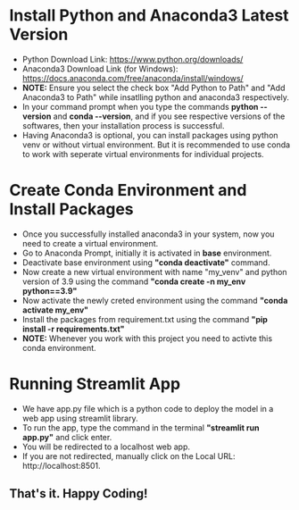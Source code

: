 # Install Python and Anaconda3 Latest Version
- Python Download Link: https://www.python.org/downloads/
- Anaconda3 Download Link (for Windows): https://docs.anaconda.com/free/anaconda/install/windows/ 
- **NOTE:** Ensure you select the check box "Add Python to Path" and "Add Anaconda3 to Path" while insatlling python and anaconda3 respectively.
- In your command prompt when you type the commands **python --version** and **conda --version**, and if you see respective versions of the softwares, then your installation process is successful.
- Having Anaconda3 is optional, you can install packages using python venv or without virtual environment. But it is recommended to use conda to work with seperate virtual environments for individual projects.

# Create Conda Environment and Install Packages
- Once you successfully installed anaconda3 in your system, now you need to create a virtual environment.
- Go to Anaconda Prompt, initially it is activated in **base** environment.
- Deactivate base environment using **"conda deactivate"** command.
- Now create a new virtual environment with name "my_venv" and python version of 3.9 using the command **"conda create -n my_env python==3.9"**
- Now activate the newly creted environment using the command **"conda activate my_env"**
- Install the packages from requirement.txt using the command **"pip install -r requirements.txt"**
- **NOTE:** Whenever you work with this project you need to activte this conda environment.

# Running Streamlit App
- We have app.py file which is a python code to deploy the model in a web app using streamlit library.
- To run the app, type the command in the terminal **"streamlit run app.py"** and click enter.
- You will be redirected to a localhost web app.
- If you are not redirected, manually click on the Local URL: http://localhost:8501.

## That's it. Happy Coding!
